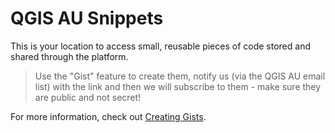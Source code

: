 # QGIS AU Snippets
This is your location to access small, reusable pieces of code stored and shared through the platform. 
> Use the "Gist" feature to create them, notify us (via the QGIS AU email list) with the link and then we will subscribe to them - make sure they are public and not secret!

For more information, check out [Creating Gists](https://docs.github.com/en/get-started/writing-on-github/editing-and-sharing-content-with-gists/creating-gists).


